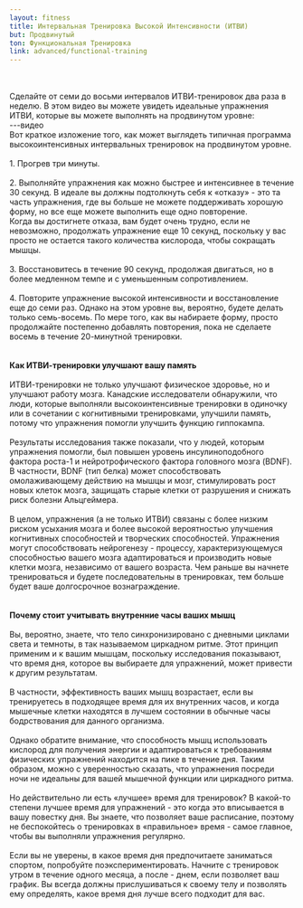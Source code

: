 ```yaml
---
layout: fitness
title: Интервальная Тренировка Высокой Интенсивности (ИТВИ)
but: Продвинутый
ton: Функциональная Тренировка
link: advanced/functional-training
---
```


<div class="section">
<p class="text-xl font-semibold leading-relaxed">
<br/><br/>
Сделайте от семи до восьми интервалов ИТВИ-тренировок два раза в неделю. В этом видео вы можете увидеть идеальные упражнения ИТВИ, которые вы можете выполнять на продвинутом уровне:
<br/>
---видео
<br/>
Вот краткое изложение того, как может выглядеть типичная программа высокоинтенсивных интервальных тренировок на продвинутом уровне.
<br/><br/>
    1. Прогрев три минуты.<br/><br/>
    2. Выполняйте упражнения как можно быстрее и интенсивнее в течение 30 секунд. В идеале вы должны подтолкнуть себя к «отказу» - это та часть упражнения, где вы больше не можете поддерживать хорошую форму, но все еще можете выполнить еще одно повторение.<br/>
    Когда вы достигнете отказа, вам будет очень трудно, если не невозможно, продолжать упражнение еще 10 секунд, поскольку у вас просто не остается такого количества кислорода, чтобы сокращать мышцы.<br/><br/>
   3. Восстановитесь в течение 90 секунд, продолжая двигаться, но в более медленном темпе и с уменьшенным сопротивлением.<br/><br/>
    4. Повторите упражнение высокой интенсивности и восстановление еще до семи раз. Однако на этом уровне вы, вероятно, будете делать только семь-восемь. По мере того, как вы набираете форму, просто продолжайте постепенно добавлять повторения, пока не сделаете восемь в течение 20-минутной тренировки.
    <br/><br/><br/>
<strong class="text-4xl">
Как ИТВИ-тренировки улучшают вашу память
</strong><br/><br/>
ИТВИ-тренировки не только улучшают физическое здоровье, но и улучшают работу мозга. Канадские исследователи обнаружили, что люди, которые выполняли высокоинтенсивные тренировки в одиночку или в сочетании с когнитивными тренировками, улучшили память, потому что упражнения помогли улучшить функцию гиппокампа.
<br/><br/>
Результаты исследования также показали, что у людей, которым упражнения помогли, был повышен уровень инсулиноподобного фактора роста-1 и нейротрофического фактора головного мозга (BDNF). В частности, BDNF (тип белка) может способствовать омолаживающему действию на мышцы и мозг, стимулировать рост новых клеток мозга, защищать старые клетки от разрушения и снижать риск болезни Альцгеймера.
<br/><br/>
В целом, упражнения (а не только ИТВИ) связаны с более низким риском усыхания мозга и более высокой вероятностью улучшения когнитивных способностей и творческих способностей. Упражнения могут способствовать нейрогенезу - процессу, характеризующемуся способностью вашего мозга адаптироваться и производить новые клетки мозга, независимо от вашего возраста. Чем раньше вы начнете тренироваться и будете последовательны в тренировках, тем больше будет ваше долгосрочное вознаграждение.
<br/><br/><br/>
<strong class="text-4xl">
Почему стоит учитывать внутренние часы ваших мышц
</strong><br/><br/>
Вы, вероятно, знаете, что тело синхронизировано с дневными циклами света и темноты, в так называемом циркадном ритме. Этот принцип применим и к вашим мышцам, поскольку исследования показывают, что время дня, которое вы выбираете для упражнений, может привести к другим результатам.
<br/><br/>
В частности, эффективность ваших мышц возрастает, если вы тренируетесь в подходящее время для их внутренних часов, и когда мышечные клетки находятся в лучшем состоянии в обычные часы бодрствования для данного организма.
<br/><br/>
Однако обратите внимание, что способность мышц использовать кислород для получения энергии и адаптироваться к требованиям физических упражнений находится на пике в течение дня. Таким образом, можно с уверенностью сказать, что упражнения посреди ночи не идеальны для вашей мышечной функции или циркадного ритма.
<br/><br/>
Но действительно ли есть «лучшее» время для тренировок? В какой-то степени лучшее время для упражнений - это когда это вписывается в вашу повестку дня. Вы знаете, что позволяет ваше расписание, поэтому не беспокойтесь о тренировках в «правильное» время - самое главное, чтобы вы выполняли упражнения регулярно.
<br/><br/>
Если вы не уверены, в какое время дня предпочитаете заниматься спортом, попробуйте поэкспериментировать. Начните с тренировок утром в течение одного месяца, а после - днем, если позволяет ваш график. Вы всегда должны прислушиваться к своему телу и позволять ему определять, какое время дня лучше всего подходит для вас.

</p><br/><br/>